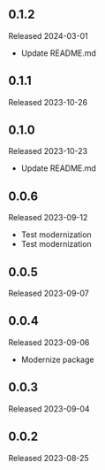 ## 0.1.2

Released 2024-03-01

  - Update README.md

## 0.1.1

Released 2023-10-26


## 0.1.0

Released 2023-10-23

  - Update README.md

## 0.0.6

Released 2023-09-12

  - Test modernization
  - Test modernization

## 0.0.5

Released 2023-09-07


## 0.0.4

Released 2023-09-06

  - Modernize package

## 0.0.3

Released 2023-09-04


## 0.0.2

Released 2023-08-25


